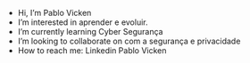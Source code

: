 -  Hi, I’m Pablo Vicken
-  I’m interested in aprender e evoluir.
-  I’m currently learning Cyber Segurança
-  I’m looking to collaborate on com a segurança e privacidade 
-  How to reach me: Linkedin Pablo Vicken

<!---
pablovicken/pablovicken is a ✨ special ✨ repository because its `README.md` (this file) appears on your GitHub profile.
You can click the Preview link to take a look at your changes.
--->
